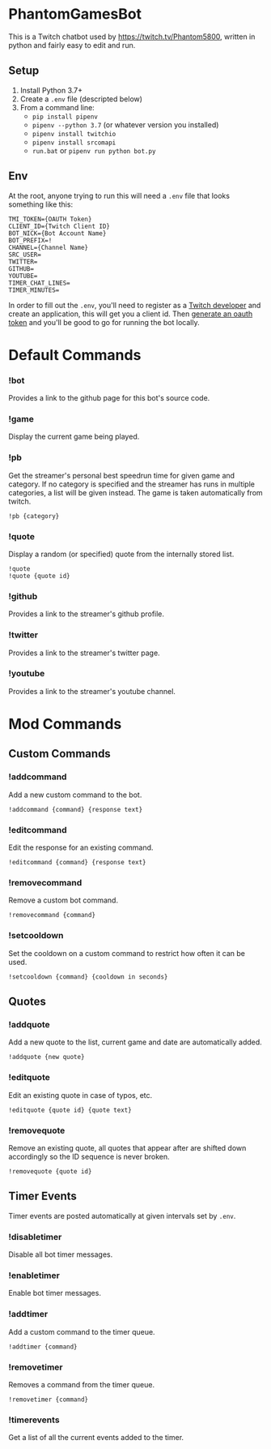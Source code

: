 # PhantomGamesBot
This is a Twitch chatbot used by https://twitch.tv/Phantom5800, written in python and fairly easy to edit and run.

## Setup

1. Install Python 3.7+
2. Create a `.env` file (descripted below)
3. From a command line:
    * `pip install pipenv`
    * `pipenv --python 3.7` (or whatever version you installed)
    * `pipenv install twitchio`
    * `pipenv install srcomapi`
    * `run.bat` or `pipenv run python bot.py`

## Env
At the root, anyone trying to run this will need a `.env` file that looks something like this:

```
TMI_TOKEN={OAUTH Token}
CLIENT_ID={Twitch Client ID}
BOT_NICK={Bot Account Name}
BOT_PREFIX=!
CHANNEL={Channel Name}
SRC_USER=
TWITTER=
GITHUB=
YOUTUBE=
TIMER_CHAT_LINES=
TIMER_MINUTES=
```

In order to fill out the `.env`, you'll need to register as a [Twitch developer](https://dev.twitch.tv/console/apps/create) and create an application, this will get you a client id. Then [generate an oauth token](https://twitchapps.com/tmi/) and you'll be good to go for running the bot locally.

# Default Commands

### !bot
Provides a link to the github page for this bot's source code.

### !game
Display the current game being played.

### !pb
Get the streamer's personal best speedrun time for given game and category. If no category is specified and the streamer has runs in multiple categories, a list will be given instead. The game is taken automatically from twitch.

```
!pb {category}
```

### !quote
Display a random (or specified) quote from the internally stored list.

```
!quote
!quote {quote id}
```

### !github
Provides a link to the streamer's github profile.

### !twitter
Provides a link to the streamer's twitter page.

### !youtube
Provides a link to the streamer's youtube channel.

# Mod Commands

## Custom Commands

### !addcommand
Add a new custom command to the bot.

```
!addcommand {command} {response text}
```

### !editcommand
Edit the response for an existing command.

```
!editcommand {command} {response text}
```

### !removecommand
Remove a custom bot command.

```
!removecommand {command}
```

### !setcooldown
Set the cooldown on a custom command to restrict how often it can be used.

```
!setcooldown {command} {cooldown in seconds}
```

## Quotes

### !addquote
Add a new quote to the list, current game and date are automatically added.

```
!addquote {new quote}
```

### !editquote
Edit an existing quote in case of typos, etc.

```
!editquote {quote id} {quote text}
```

### !removequote
Remove an existing quote, all quotes that appear after are shifted down accordingly so the ID sequence is never broken.

```
!removequote {quote id}
```

## Timer Events

Timer events are posted automatically at given intervals set by `.env`.

### !disabletimer
Disable all bot timer messages.

### !enabletimer
Enable bot timer messages.

### !addtimer
Add a custom command to the timer queue.

```
!addtimer {command}
```

### !removetimer
Removes a command from the timer queue.

```
!removetimer {command}
```

### !timerevents
Get a list of all the current events added to the timer.
